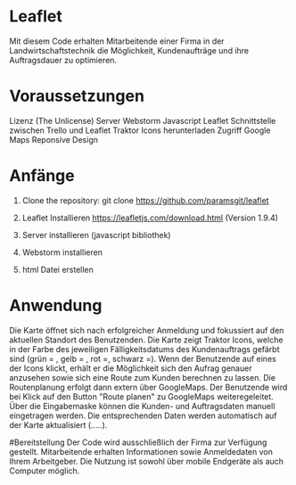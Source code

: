 # Leaflet
Mit diesem Code erhalten Mitarbeitende einer Firma in der Landwirtschaftstechnik die Möglichkeit, Kundenaufträge und ihre Auftragsdauer zu optimieren.

# Voraussetzungen 
Lizenz (The Unlicense)
Server 
Webstorm
Javascript
Leaflet
Schnittstelle zwischen Trello und Leaflet
Traktor Icons herunterladen 
Zugriff Google Maps
Reponsive Design

# Anfänge
1. Clone the repository:
   git clone https://github.com/paramsgit/leaflet

2. Leaflet Installieren
   https://leafletjs.com/download.html (Version 1.9.4)

3. Server installieren (javascript bibliothek)

4. Webstorm installieren
5. html Datei erstellen 

# Anwendung
Die Karte öffnet sich nach erfolgreicher Anmeldung und fokussiert auf den aktuellen Standort des Benutzenden. Die Karte zeigt Traktor Icons, welche in der Farbe des jeweiligen Fälligkeitsdatums des Kundenauftrags gefärbt sind (grün = , gelb = , rot =, schwarz =).
Wenn der Benutzende auf eines der Icons klickt, erhält er die Möglichkeit sich den Aufrag genauer anzusehen sowie sich eine Route zum Kunden berechnen zu lassen. Die Routenplanung erfolgt dann extern über GoogleMaps. Der Benutzende wird bei Klick auf den Button "Route planen" zu GoogleMaps weiteregeleitet. 
Über die Eingabemaske können die Kunden- und Auftragsdaten manuell eingetragen werden. Die entsprechenden Daten werden automatisch auf der Karte aktualisiert (.....).

#Bereitstellung
Der Code wird ausschließlich der Firma zur Verfügung gestellt. Mitarbeitende erhalten Informationen sowie Anmeldedaten von Ihrem Arbeitgeber. Die Nutzung ist sowohl über mobile Endgeräte als auch Computer möglich. 
